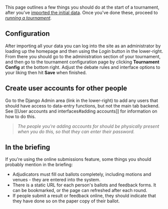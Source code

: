 This page outlines a few things you should do at the start of a tournament, after you've [imported the initial data](importing-data.md). Once you've done these, proceed to *[running a tournament](running-a-tournament.md)*.

## Configuration

After importing all your data you can log into the site as an administrator by loading up the homepage and then using the *Login* button in the lower-right. From there you should go to the administration section of your tournament, and then go to the tournament configuration page by clicking **Tournament Config** at the bottom right. Adjust the debate rules and interface options to your liking then hit **Save** when finished.

## Create user accounts for other people

Go to the Django Admin area (link in the lower-right) to add any users that should have access to data-entry functions, but not the main tab backend. See [[User accounts and interfaces#adding accounts]] for information on how to do this.

> *The people you're adding accounts for should be physically present when you do this, so that they can enter their password.*

## In the briefing

If you're using the online submissions feature, some things you should probably mention in the briefing:

- Adjudicators must fill out ballots completely, including motions and venues - they are entered into the system.
- There is a static URL for each person's ballots and feedback forms. It can be bookmarked, or the page can refreshed after each round.
- If people submit a result or feedback online, they should indicate that they have done so on the paper copy of their ballot.